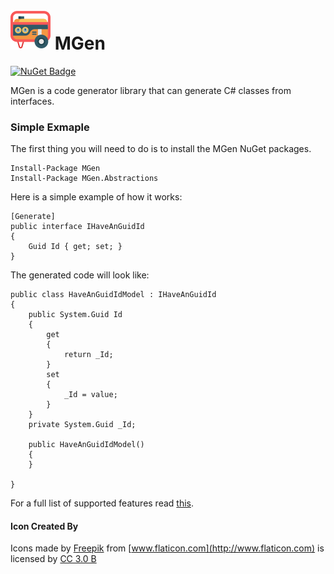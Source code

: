 # [![MGen](https://github.com/CyAScott/MGen/blob/main/assets/mgen-64.png?raw=true "MGen")](https://www.nuget.org/packages/MGen/) MGen

[![NuGet Badge](https://buildstats.info/nuget/MGen?includePreReleases=true)](https://www.nuget.org/packages/MGen/)

MGen is a code generator library that can generate C# classes from interfaces.

### Simple Exmaple

The first thing you will need to do is to install the MGen NuGet packages.

```
Install-Package MGen
Install-Package MGen.Abstractions
```

Here is a simple example of how it works:

```
[Generate]
public interface IHaveAnGuidId
{
    Guid Id { get; set; }
}
```

The generated code will look like:

```
public class HaveAnGuidIdModel : IHaveAnGuidId
{
    public System.Guid Id
    {
        get
        {
            return _Id;
        }
        set
        {
            _Id = value;
        }
    }
    private System.Guid _Id;
        
    public HaveAnGuidIdModel()
    {
    }
        
}
```

For a full list of supported features read [this](https://github.com/CyAScott/MGen/wiki/Supported-Features).

#### Icon Created By

Icons made by [Freepik](http://www.freepik.com) from [www.flaticon.com](http://www.flaticon.com) is licensed by [CC 3.0 B](http://creativecommons.org/licenses/by/3.0/)
